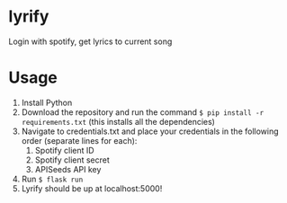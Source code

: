 # lyrify
Login with spotify, get lyrics to current song

# Usage
1. Install Python
2. Download the repository and run the command `$ pip install -r requirements.txt` (this installs all the dependencies)
3. Navigate to credentials.txt and place your credentials in the following order (separate lines for each):
	1. Spotify client ID
	2. Spotify client secret
	3. APISeeds API key
4. Run `$ flask run`
5. Lyrify should be up at localhost:5000!
